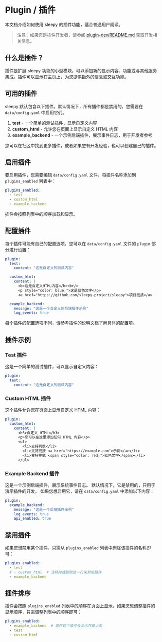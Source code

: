 # Plugin / 插件

本文档介绍如何使用 sleepy 的插件功能，适合普通用户阅读。

> 注意：如果您是插件开发者，请参阅 [plugin-dev/README.md](plugin-dev/README.md) 获取开发相关信息。

## 什么是插件？

插件是扩展 sleepy 功能的小型模块，可以添加新的显示内容、功能或与其他服务集成。插件可以显示在主页上，为您提供额外的信息或交互功能。

## 可用的插件

sleepy 默认包含以下插件。默认情况下，所有插件都是禁用的，您需要在 `data/config.yaml` 中启用它们。

1. **test** - 一个简单的测试插件，显示自定义内容
2. **custom_html** - 允许您在页面上显示自定义 HTML 内容
3. **example_backend** - 一个示例后端插件，展示事件日志，用于开发者参考

您可以在社区中找到更多插件，或者如果您有开发经验，也可以创建自己的插件。

## 启用插件

要启用插件，您需要编辑 `data/config.yaml` 文件，将插件名称添加到 `plugins_enabled` 列表中：

```yaml
plugins_enabled:
  - test
  - custom_html
  - example_backend
```

插件会按照列表中的顺序加载和显示。

## 配置插件

每个插件可能有自己的配置选项，您可以在 `data/config.yaml` 文件的 `plugin` 部分进行设置：

```yaml
plugin:
  test:
    content: "这是自定义的测试内容"

  custom_html:
    content: |
      <b>这是自定义HTML内容</b><br/>
      <p style="color: blue;">这是蓝色文字</p>
      <a href="https://github.com/sleepy-project/sleepy">项目链接</a>

  example_backend:
    message: "这是一个自定义的后端插件示例"
    log_events: true
```

每个插件的配置选项不同，请参考插件的说明文档了解具体的配置项。

## 插件示例

### Test 插件

这是一个简单的测试插件，可以显示自定义内容：

```yaml
plugin:
  test:
    content: "这是自定义的测试内容"
```

### Custom HTML 插件

这个插件允许您在页面上显示自定义 HTML 内容：

```yaml
plugin:
  custom_html:
    content: |
      <h3>自定义 HTML</h3>
      <p>您可以在这里添加任何 HTML 内容</p>
      <ul>
        <li>支持列表</li>
        <li>支持链接 <a href="https://example.com">示例</a></li>
        <li>支持样式 <span style="color: red;">红色文字</span></li>
      </ul>
```

### Example Backend 插件

这是一个示例后端插件，展示系统事件日志。
默认情况下，它是禁用的，只用于演示插件的开发。
如果您想启用它，请在 `data/config.yaml` 中添加以下内容：

```yaml
plugin:
  example_backend:
    message: "这是一个后端插件示例"
    log_events: true
    api_enabled: true
```

## 禁用插件

如果您想禁用某个插件，只需从 `plugins_enabled` 列表中删除该插件的名称即可：

```yaml
plugins_enabled:
  - test
  # - custom_html  # 注释掉或删除这一行来禁用插件
  - example_backend
```

## 插件排序

插件会按照 `plugins_enabled` 列表中的顺序在页面上显示。如果您想调整插件的显示顺序，只需调整列表中的顺序即可：

```yaml
plugins_enabled:
  - example_backend  # 现在这个插件会显示在最上面
  - test
  - custom_html
```
